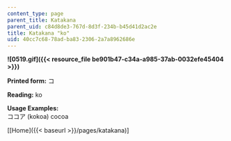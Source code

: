 ```yaml
---
content_type: page
parent_title: Katakana
parent_uid: c84d8de3-767d-8d3f-234b-b45d41d2ac2e
title: Katakana "ko"
uid: 40cc7c68-78ad-ba83-2306-2a7a8962686e
---
```


**![0519.gif]({{< resource_file be901b47-c34a-a985-37ab-0032efe45404 >}})**

**Printed form:** コ

**Reading:** ko

**Usage Examples:**  
ココア (kokoa) cocoa

\[[Home]({{< baseurl >}}/pages/katakana)\]